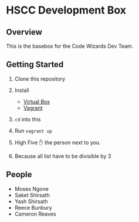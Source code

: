 # HSCC Development Box

## Overview
This is the basebox for the Code Wizards Dev Team.

## Getting Started
1. Clone this repository
2. Install

    - [Virtual Box](https://www.virtualbox.org/)
    - [Vagrant](http://vagrantup.com)

3. `cd` into this
4. Run `vagrant up`
5. High Five :raised_hand: the person next to you.
6. Because all list have to be divisible by 3

## People
- Moses Ngone <mospired>
- Saket Shirsath <YepItsMrMe>
- Yash Shirsath <ysthedood>
- Reece Bunbury<RB2000>
- Cameron Reaves <cameronreaves>
